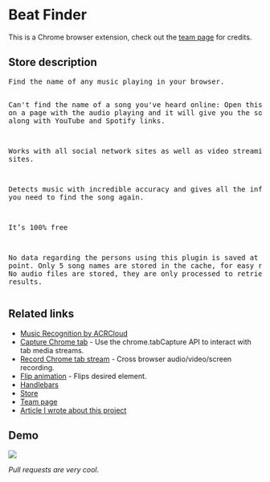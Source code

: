 # Beat Finder
This is a Chrome browser extension, check out the <a href="https://www.thomaslindauer.com" target="_blank">team page<a> for credits.

<h2>Store description</h2>
<pre>
Find the name of any music playing in your browser.

Can't find the name of a song you've heard online:
Open this plugin on a page with the audio playing and it will give you the song name, along with YouTube and Spotify links. 

Works with all social network sites as well as video streaming sites.

Detects music with incredible accuracy and gives all the information you need to find the song again.

It’s 100% free

No data regarding the persons using this plugin is saved at any point.
Only 5 song names are stored in the cache, for easy re-discovery.
No audio files are stored, they are only processed to retrieve song name results.
</pre>

<h2>Related links</h2>

<ul>
<li><a href="https://www.acrcloud.com/" target="blank">Music Recognition by ACRCloud<a></li>

<li><a href="https://developer.chrome.com/extensions/tabCapture" target="_blank">Capture Chrome tab<a> - Use the chrome.tabCapture API to interact with tab media streams.</li>

<li><a href="https://github.com/streamproc/MediaStreamRecorder" target="_blank">Record Chrome tab stream<a> - Cross browser audio/video/screen recording.</li>

<li><a href="https://nnattawat.github.io/flip/" target="_blank">Flip animation<a> - Flips desired element.</li>

<li><a href="http://handlebarsjs.com/" target="_blank">Handlebars<a></li>

<li><a href="https://chrome.google.com/webstore/detail/beatfinder/ndenpgejcjbklgdhdhimhdbfbcnbknpg" target="_blank">Store<a></li>

<li><a href="https://www.thomaslindauer.com" target="_blank">Team page<a></li>

<li><a href="https://www.acrcloud.com/blog/how-to-make-a-chrome-music-finder-extension" target="_blank">Article I wrote about this project<a></li>
</ul> 

<h2>Demo</h2>
<img src="http://i.imgur.com/5fbbZ9Y.gif"/>

<p><i>Pull requests are very cool</i>.</p>
